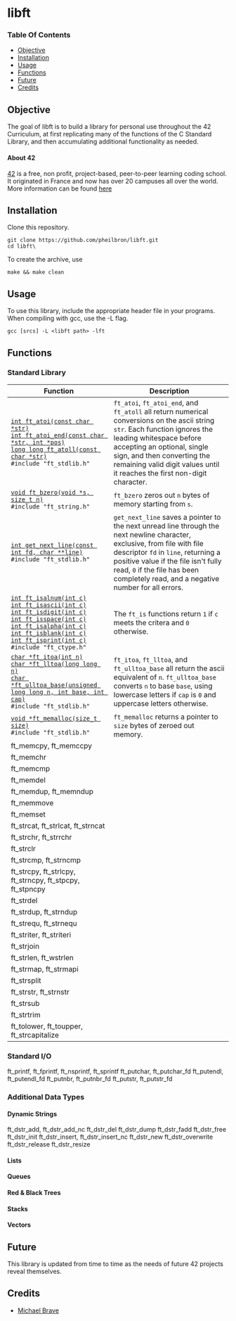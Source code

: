 # libft

### Table Of Contents
* [Objective](#objective)
* [Installation](#installation)
* [Usage](#usage)
* [Functions](#functions)
* [Future](#future)
* [Credits](#credits)

## Objective  
The goal of libft is to build a library for personal use throughout the 42 Curriculum, at first replicating many of the functions of the C Standard Library, and then accumulating additional functionality as needed.

#### About 42  
[42][42] is a free, non profit, project-based, peer-to-peer learning coding school. It originated in France and now has over 20 campuses all over the world. More information can be found [here][42] 

## Installation 
Clone this repository.
````
git clone https://github.com/pheilbron/libft.git
cd libft\
````
To create the archive, use
````
make && make clean
````

## Usage  
To use this library, include the appropriate header file in your programs.
When compiling with gcc, use the -L flag.
````
gcc [srcs] -L <libft path> -lft
````

## Functions
### Standard Library

| Function | Description |
| -------- | ----------- |
| [`int ft_atoi(const char *str)`](https://github.com/pheilbron/libft/blob/master/src/stdlib/ft_atoi.c)<br/>[`int ft_atoi_end(const char *str, int *pos)`](https://github.com/pheilbron/libft/blob/master/src/stdlib/ft_atoi_end.c)<br/>[`long long ft_atoll(const char *str)`](https://github.com/pheilbron/libft/blob/master/src/stdlib/ft_atoll.c)<br/>`#include "ft_stdlib.h"` | `ft_atoi`, `ft_atoi_end`, and `ft_atoll` all return numerical conversions on the ascii string `str`. Each function ignores the leading whitespace before accepting an optional, single sign, and then converting the remaining valid digit values until it reaches the first non-digit character. |
| [`void ft_bzero(void *s, size_t n)`](https://github.com/pheilbron/libft/blob/master/src/string/ft_bzero.c)<br/>`#include "ft_string.h"` | `ft_bzero` zeros out `n` bytes of memory starting from `s`. |
| [`int get_next_line(const int fd, char **line)`](https://github.com/pheilbron/libft/blob/master/src/stdlib/get_next_line.c)<br/>`#include "ft_stdlib.h"` | `get_next_line` saves a pointer to the next unread line through the next newline character, exclusive, from file with file descriptor `fd` in `line`, returning a positive value if the file isn't fully read, `0` if the file has been completely read, and a negative number for all errors. |
| [`int ft_isalnum(int c)`](https://github.com/pheilbron/libft/blob/master/src/ctype/ft_isalnum.c)<br/>[`int ft_isascii(int c)`](https://github.com/pheilbron/libft/blob/master/src/ctype/ft_isascii.c)<br/>[`int ft_isdigit(int c)`](https://github.com/pheilbron/libft/blob/master/src/ctype/ft_isdigit.c)<br/>[`int ft_isspace(int c)`](https://github.com/pheilbron/libft/blob/master/src/ctype/ft_isspace.c)<br/>[`int ft_isalpha(int c)`](https://github.com/pheilbron/libft/blob/master/src/ctype/ft_isalpha.c)<br/>[`int ft_isblank(int c)`](https://github.com/pheilbron/libft/blob/master/src/ctype/ft_isblank.c)<br/>[`int ft_isprint(int c)`](https://github.com/pheilbron/libft/blob/master/src/ctype/ft_isprint.c)<br/>`#include "ft_ctype.h"`| The `ft_is` functions return `1` if `c` meets the critera and `0` otherwise.|
| [`char *ft_itoa(int n)`](https://github.com/pheilbron/libft/blob/master/src/stdlib/ft_itoa.c)<br/>[`char *ft_lltoa(long long n)`](https://github.com/pheilbron/libft/blob/master/src/stdlib/ft_lltoa.c)<br/>[`char *ft_ulltoa_base(unsigned long long n, int base, int cap)`](https://github.com/pheilbron/libft/blob/master/src/stdlib/ft_ulltoa_base.c)<br/>`#include "ft_stdlib.h"` | `ft_itoa`, `ft_lltoa`, and `ft_ulltoa_base` all return the ascii equivalent of `n`. `ft_ulltoa_base` converts `n` to base `base`, using lowercase letters if `cap` is `0` and uppercase letters otherwise. |
| [`void *ft_memalloc(size_t size)`](https://github.com/pheilbron/libft/blob/master/src/stdlib/ft_memalloc.c)<br/>`#include "ft_stdlib.h"` | `ft_memalloc` returns a pointer to `size` bytes of zeroed out memory. |
| ft_memcpy, ft_memccpy | |
| ft_memchr
| ft_memcmp
| ft_memdel
| ft_memdup, ft_memndup
| ft_memmove
| ft_memset
| ft_strcat, ft_strlcat, ft_strncat
| ft_strchr, ft_strrchr
| ft_strclr
| ft_strcmp, ft_strncmp
| ft_strcpy, ft_strlcpy, ft_strncpy, ft_stpcpy, ft_stpncpy
| ft_strdel
| ft_strdup, ft_strndup
| ft_strequ, ft_strnequ
| ft_striter, ft_striteri
| ft_strjoin
| ft_strlen, ft_wstrlen
| ft_strmap, ft_strmapi
| ft_strsplit
| ft_strstr, ft_strnstr
| ft_strsub
| ft_strtrim
| ft_tolower, ft_toupper, ft_strcapitalize

### Standard I/O

ft_printf, ft_fprintf, ft_nsprintf, ft_sprintf
ft_putchar, ft_putchar_fd
ft_putendl, ft_putendl_fd
ft_putnbr, ft_putnbr_fd
ft_putstr, ft_putstr_fd

### Additional Data Types
#### Dynamic Strings

ft_dstr_add, ft_dstr_add_nc
ft_dstr_del
ft_dstr_dump
ft_dstr_fadd
ft_dstr_free
ft_dstr_init
ft_dstr_insert, ft_dstr_insert_nc
ft_dstr_new
ft_dstr_overwrite
ft_dstr_release
ft_dstr_resize

#### Lists
#### Queues
#### Red & Black Trees
#### Stacks
#### Vectors

## Future 
This library is updated from time to time as the needs of future 42 projects reveal themselves.

## Credits  
* [Michael Brave](https://www.github.com/michaelbrave/)

[42]: http://42.us.org "School 42"
